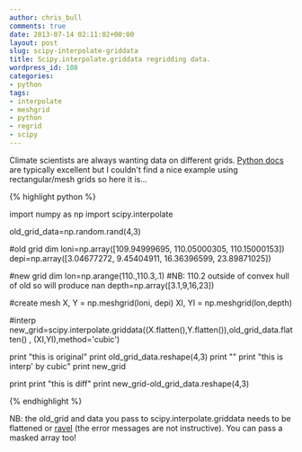 ```yaml
---
author: chris_bull
comments: true
date: 2013-07-14 02:11:02+00:00
layout: post
slug: scipy-interpolate-griddata
title: Scipy.interpolate.griddata regridding data.
wordpress_id: 108
categories:
- python
tags:
- interpolate
- meshgrid
- python
- regrid
- scipy
---
```


Climate scientists are always wanting data on different grids. [Python docs](http://docs.scipy.org/doc/scipy-0.11.0/reference/generated/scipy.interpolate.griddata.html) are typically excellent but I couldn't find a nice example using rectangular/mesh grids so here it is...


{% highlight python %}

import numpy as np
import scipy.interpolate

old_grid_data=np.random.rand(4,3)

#old grid dim
loni=np.array([109.94999695, 110.05000305, 110.15000153])
depi=np.array([3.04677272, 9.45404911, 16.36396599, 23.89871025])

#new grid dim
lon=np.arange(110.,110.3,.1) #NB: 110.2 outside of convex hull of old so will produce nan
depth=np.array([3.1,9,16,23])

#create mesh
X, Y = np.meshgrid(loni, depi)
XI, YI = np.meshgrid(lon,depth)

#interp
new_grid=scipy.interpolate.griddata((X.flatten(),Y.flatten()),old_grid_data.flatten() , (XI,YI),method='cubic')

print "this is original"
print old_grid_data.reshape(4,3)
print ""
print "this is interp' by cubic"
print new_grid

print
print "this is diff"
print new_grid-old_grid_data.reshape(4,3)

{% endhighlight %}

NB: the old_grid and data you pass to scipy.interpolate.griddata needs to be flattened or [ravel](http://docs.scipy.org/doc/numpy/reference/generated/numpy.ravel.html) (the error messages are not instructive). You can pass a masked array too!

